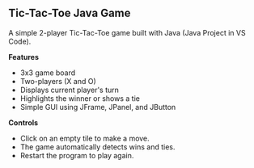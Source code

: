 ## Tic-Tac-Toe Java Game
A simple 2-player Tic-Tac-Toe game built with Java (Java Project in VS Code).

**Features**
- 3x3 game board
- Two-players (X and O)
- Displays current player's turn
- Highlights the winner or shows a tie
- Simple GUI using JFrame, JPanel, and JButton

**Controls**
- Click on an empty tile to make a move.
- The game automatically detects wins and ties.
- Restart the program to play again.
